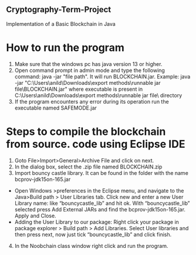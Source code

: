 ## Cryptography-Term-Project
Implementation of a Basic Blockchain in Java

# How to run the program
1. Make sure that the windows pc has java version 13 or higher.
2. Open command prompt in admin mode and type the following command: 
java -jar "file path". It will run BLOCKCHAIN.jar.
Example: java -jar "C:\Users\anild\Downloads\export methods\runnable jar file\BLOCKCHAIN.jar" where executable is present in C:\Users\anild\Downloads\export methods\runnable jar file\ directory
3. If the program encounters any error during its operation run the executable named SAFEMODE.jar


# Steps to compile the blockchain from source. code using Eclipse IDE


1. Goto File>Import>General>Archive File and click on next.
2. In the dialog box, select the .zip file named BLOCKCHAIN.zip
3. Import bouncy castle library. It can be found in the folder with the name bcprov-jdk15on-165.jar
*  Open Windows >preferences in the Eclipse menu, and navigate to the Java>Build path > User Libraries tab. Click new and enter a new User Library name: like “bouncycastle_lib” and hit ok. With “bouncycastle_lib” selected press Add External JARs and find the bcprov-jdk15on-165.jar. Apply and Close.
* Adding the User Library to our package: Right click your package in package explorer > Build path > Add Libraries. Select User libraries and then press next, now just tick “bouncycastle_lib” and click finish.
4. In the Noobchain class window right click and run the program.
